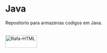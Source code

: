 # Java
Repositorio para armazenas codigos em Java. </div>
   
<div style="display: inline_block"><br>
  
   <img align="center" alt="Rafa-HTML" height="40" width="100" src="https://img.shields.io/badge/Java-ED8B00?style=for-the-badge&logo=java&logoColor=white"> 
   </div>
